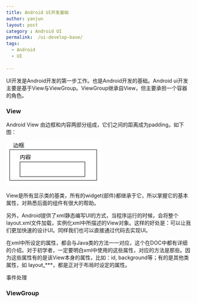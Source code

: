 ```yaml
---
title: Android UI开发基础
author: yanjun
layout: post
category : Android UI
permalink:  /ui-develop-base/
tags: 
  - Android
  - UI
  
---
```


UI开发是Android开发的第一步工作。也是Android开发的基础。Android ui开发主要是基于View与ViewGroup。ViewGroup继承自View，但主要承担一个容器的角色。

### View ###
Android View 由边框和内容两部分组成，它们之间的距离成为padding。如下图：

![](/images/ui-develop/view-base-01.png)

View是所有显示类的基类，所有的widget(部件)都继承于它，所以掌握它的基本属性，对熟悉后面的组件有很大的帮助。

另外，Android提供了xml静态编写UI的方式，当程序运行的时候，会将整个layout.xml文件加载，实例化xml中所描述的View对象。这样的好处是：可以让我们更加快速的设计UI。同样我们也可以直接通过代码去实现UI。

在xml中所设定的属性，都会与Java类的方法一一对应，这个在DOC中都有详细的介绍。对于初学者，一定要明白xml中使用的这些属性，对应的方法是那些。因为这些属性有的是该View本身的属性，比如：id, background等；有的是其他类属性，如 layout_***，都是正对于布局时设定的属性。

事件处理


### ViewGroup ###

<!--more-->